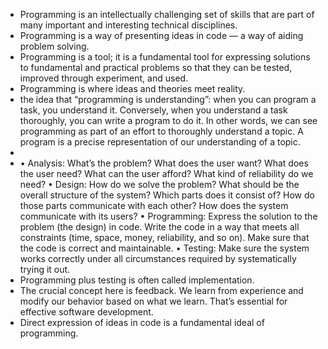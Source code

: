 - Programming is an intellectually challenging set of skills that are part of many important and interesting technical disciplines.
- Programming is a way of presenting ideas in code — a way of aiding problem solving.
- Programming is a tool; it is a fundamental tool for expressing solutions to fundamental and practical problems so that they can be tested, improved through experiment, and used.
- Programming is where ideas and theories meet reality.
- the idea that “programming is understanding”: when you can program a task, you understand it. Conversely, when you understand a task thoroughly, you can write a program to do it. In other words, we can see programming as part of an effort to thoroughly understand a topic. A program is a precise representation of our understanding of a topic.
-
- • Analysis: What’s the problem? What does the user want? What does the
  user need? What can the user afford? What kind of reliability do we need?
  • Design: How do we solve the problem? What should be the overall structure
  of the system? Which parts does it consist of? How do those parts
  communicate with each other? How does the system communicate with
  its users?
  • Programming: Express the solution to the problem (the design) in code.
  Write the code in a way that meets all constraints (time, space, money, reliability,
  and so on). Make sure that the code is correct and maintainable.
  • Testing: Make sure the system works correctly under all circumstances
  required by systematically trying it out.
- Programming plus testing is often called implementation.
- The crucial concept here is feedback. We learn from experience and modify our behavior based on what we learn. That’s essential for effective software development.
- Direct expression of ideas in code is a fundamental ideal of programming.